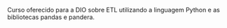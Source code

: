 
Curso oferecido para a DIO sobre ETL utilizando a linguagem Python e as bibliotecas pandas e pandera.
